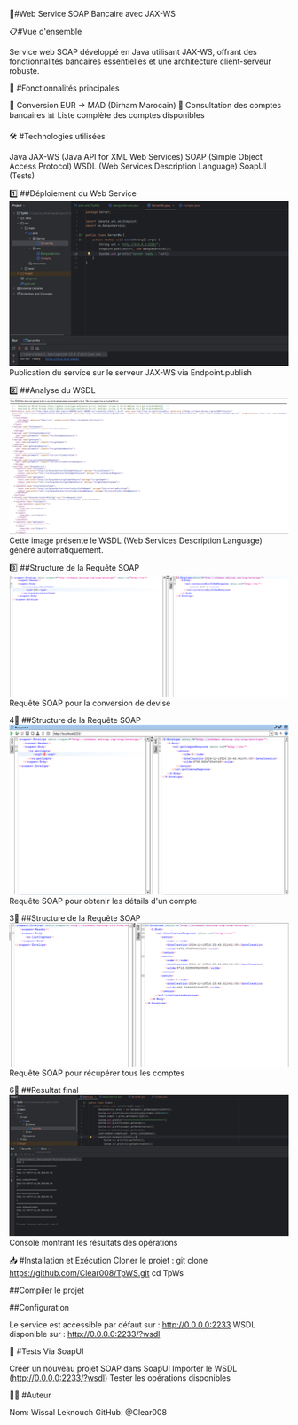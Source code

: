 🏦#Web Service SOAP Bancaire avec JAX-WS

📋#Vue d'ensemble

Service web SOAP développé en Java utilisant JAX-WS, offrant des fonctionnalités bancaires essentielles et une architecture client-serveur robuste.

🎯 #Fonctionnalités principales

💱 Conversion EUR → MAD (Dirham Marocain)
🏦 Consultation des comptes bancaires
📊 Liste complète des comptes disponibles

🛠️ #Technologies utilisées

Java
JAX-WS (Java API for XML Web Services)
SOAP (Simple Object Access Protocol)
WSDL (Web Services Description Language)
SoapUI (Tests)

1️⃣ ##Déploiement du Web Service
<img src="Images/Capture1.PNG">
Publication du service sur le serveur JAX-WS via Endpoint.publish

2️⃣ ##Analyse du WSDL
<img src="Images/Capture2.png">
Cette image présente le WSDL (Web Services Description Language) généré automatiquement.

3️⃣ ##Structure de la Requête SOAP
<img src="Images/Capture3.PNG">
Requête SOAP pour la conversion de devise

4⃣ ##Structure de la Requête SOAP
<img src="Images/Capture4.PNG">
Requête SOAP pour obtenir les détails d'un compte

3⃣ ##Structure de la Requête SOAP
<img src="Images/Capture5.PNG">
Requête SOAP pour récupérer tous les comptes

6⃣ ##Resultat final
<img src="Images/Capture6.PNG">
Console montrant les résultats des opérations


📥 #Installation et Exécution
Cloner le projet :
git clone https://github.com/Clear008/TpWS.git
cd TpWs

##Compiler le projet 

##Configuration

Le service est accessible par défaut sur : http://0.0.0.0:2233
WSDL disponible sur : http://0.0.0.0:2233/?wsdl

🧪 #Tests
Via SoapUI

Créer un nouveau projet SOAP dans SoapUI
Importer le WSDL (http://0.0.0.0:2233/?wsdl)
Tester les opérations disponibles

👨‍💻 #Auteur

Nom: Wissal Leknouch
GitHub: @Clear008
